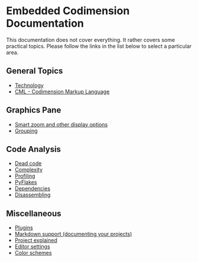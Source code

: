 # Embedded Codimension Documentation

This documentation does not cover everything.
It rather covers some practical topics. Please follow the links in the list below to select a particular area.


## General Topics

- [Technology](technology/technology.md)
- [CML - Codimension Markup Language](cml/cml.md)


## Graphics Pane

- [Smart zoom and other display options](smartzoom/smartzoom.md)
- [Grouping](grouping/grouping.md)


## Code Analysis

- [Dead code](deadcode/deadcode.md)
- [Complexity](file:./complexity.md)
- [Profiling](file:./profiling.md)
- [PyFlakes](file:./pyflakes.md)
- [Dependencies](file:./dependencies.md)
- [Disassembling](file:./disassembling.md)


## Miscellaneous

- [Plugins](plugins/plugins.md)
- [Markdown support (documenting your projects)](md/mdsupport.md)
- [Project explained](file:./project.md)
- [Editor settings](file:./editorsettings.md)
- [Color schemes](file:./colorschemes.md)
